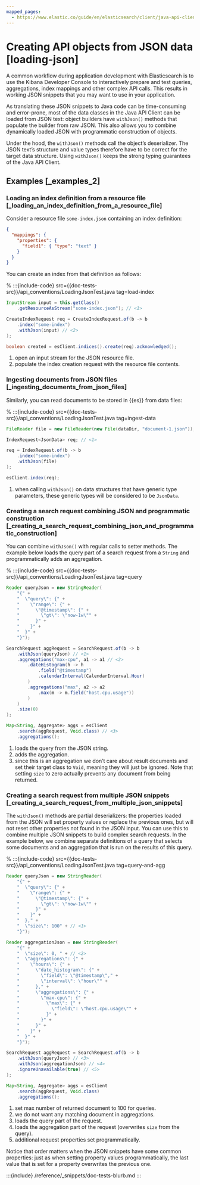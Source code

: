 ```yaml
---
mapped_pages:
  - https://www.elastic.co/guide/en/elasticsearch/client/java-api-client/current/loading-json.html
---
```


# Creating API objects from JSON data [loading-json]

A common workflow during application development with Elasticsearch is to use the Kibana Developer Console to interactively prepare and test queries, aggregations, index mappings and other complex API calls. This results in working JSON snippets that you may want to use in your application.

As translating these JSON snippets to Java code can be time-consuming and error-prone, most of the data classes in the Java API Client can be loaded from JSON text: object builders have `withJson()` methods that populate the builder from raw JSON. This also allows you to combine dynamically loaded JSON with programmatic construction of objects.

Under the hood, the `withJson()` methods call the object’s deserializer. The JSON text’s structure and value types therefore have to be correct for the target data structure. Using `withJson()` keeps the strong typing guarantees of the Java API Client.


## Examples [_examples_2]


### Loading an index definition from a resource file [_loading_an_index_definition_from_a_resource_file]

Consider a resource file `some-index.json` containing an index definition:

```json
{
  "mappings": {
    "properties": {
      "field1": { "type": "text" }
    }
  }
}
```

You can create an index from that definition as follows:

% :::{include-code} src={{doc-tests-src}}/api_conventions/LoadingJsonTest.java tag=load-index
```java
InputStream input = this.getClass()
    .getResourceAsStream("some-index.json"); // <1>

CreateIndexRequest req = CreateIndexRequest.of(b -> b
    .index("some-index")
    .withJson(input) // <2>
);

boolean created = esClient.indices().create(req).acknowledged();
```

1. open an input stream for the JSON resource file.
2. populate the index creation request with the resource file contents.



### Ingesting documents from JSON files [_ingesting_documents_from_json_files]

Similarly, you can read documents to be stored in {{es}} from data files:

% :::{include-code} src={{doc-tests-src}}/api_conventions/LoadingJsonTest.java tag=ingest-data
```java
FileReader file = new FileReader(new File(dataDir, "document-1.json"));

IndexRequest<JsonData> req; // <1>

req = IndexRequest.of(b -> b
    .index("some-index")
    .withJson(file)
);

esClient.index(req);
```

1. when calling `withJson()` on data structures that have generic type parameters, these generic types will be considered to be `JsonData`.



### Creating a search request combining JSON and programmatic construction [_creating_a_search_request_combining_json_and_programmatic_construction]

You can combine `withJson()` with regular calls to setter methods. The example below loads the query part of a search request from a `String` and programmatically adds an aggregation.

% :::{include-code} src={{doc-tests-src}}/api_conventions/LoadingJsonTest.java tag=query
```java
Reader queryJson = new StringReader(
    "{" +
    "  \"query\": {" +
    "    \"range\": {" +
    "      \"@timestamp\": {" +
    "        \"gt\": \"now-1w\"" +
    "      }" +
    "    }" +
    "  }" +
    "}");

SearchRequest aggRequest = SearchRequest.of(b -> b
    .withJson(queryJson) // <1>
    .aggregations("max-cpu", a1 -> a1 // <2>
        .dateHistogram(h -> h
            .field("@timestamp")
            .calendarInterval(CalendarInterval.Hour)
        )
        .aggregations("max", a2 -> a2
            .max(m -> m.field("host.cpu.usage"))
        )
    )
    .size(0)
);

Map<String, Aggregate> aggs = esClient
    .search(aggRequest, Void.class) // <3>
    .aggregations();
```

1. loads the query from the JSON string.
2. adds the aggregation.
3. since this is an aggregation we don’t care about result documents and set their target class to `Void`, meaning they will just be ignored. Note that setting `size` to zero actually prevents any document from being returned.



### Creating a search request from multiple JSON snippets [_creating_a_search_request_from_multiple_json_snippets]

The `withJson()` methods are partial deserializers: the properties loaded from the JSON will set property values or replace the previous ones, but will not reset other properties not found in the JSON input. You can use this to combine multiple JSON snippets to build complex search requests. In the example below, we combine separate definitions of a query that selects some documents and an aggregation that is run on the results of this query.

% :::{include-code} src={{doc-tests-src}}/api_conventions/LoadingJsonTest.java tag=query-and-agg
```java
Reader queryJson = new StringReader(
    "{" +
    "  \"query\": {" +
    "    \"range\": {" +
    "      \"@timestamp\": {" +
    "        \"gt\": \"now-1w\"" +
    "      }" +
    "    }" +
    "  }," +
    "  \"size\": 100" + // <1>
    "}");

Reader aggregationJson = new StringReader(
    "{" +
    "  \"size\": 0, " + // <2>
    "  \"aggregations\": {" +
    "    \"hours\": {" +
    "      \"date_histogram\": {" +
    "        \"field\": \"@timestamp\"," +
    "        \"interval\": \"hour\"" +
    "      }," +
    "      \"aggregations\": {" +
    "        \"max-cpu\": {" +
    "          \"max\": {" +
    "            \"field\": \"host.cpu.usage\"" +
    "          }" +
    "        }" +
    "      }" +
    "    }" +
    "  }" +
    "}");

SearchRequest aggRequest = SearchRequest.of(b -> b
    .withJson(queryJson) // <3>
    .withJson(aggregationJson) // <4>
    .ignoreUnavailable(true) // <5>
);

Map<String, Aggregate> aggs = esClient
    .search(aggRequest, Void.class)
    .aggregations();
```

1. set max number of returned document to 100 for queries.
2. we do not want any matching document in aggregations.
3. loads the query part of the request.
4. loads the aggregation part of the request (overwrites `size` from the query).
5. additional request properties set programmatically.


Notice that order matters when the JSON snippets have some common properties: just as when setting property values programmatically, the last value that is set for a property overwrites the previous one.

:::{include} /reference/_snippets/doc-tests-blurb.md
:::

